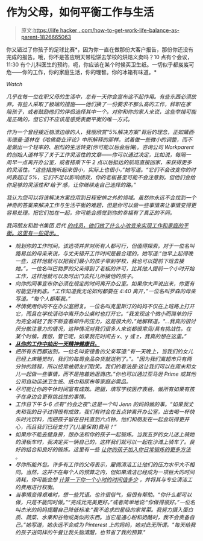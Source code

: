 # 作为父母，如何平衡工作与生活

> 原文:[https://life hacker . com/how-to-get-work-life-balance-as-parent-1826665063](https://lifehacker.com/how-to-get-work-life-balance-as-a-parent-1826665063)

你又错过了你孩子的足球比赛*，因为你一直在做那份大客户报告，那份你还没有完成的报告。哦，你不是答应明天带松饼去学校的烘焙义卖吗？10 点有个会议，11:30 有个儿科医生的预约，呃，你应该在某个时候买卫生纸。一切似乎都岌岌可危——你的工作，你的家庭生活，你的理智。你的冰箱有味道。* 

*Watch*

*几乎在每一位在职父母的生活中，总有一天你会宣布这不起作用。有些东西必须放弃。有些人采取了极端的措施——他们换了一份要求不那么高的工作，辞职在家陪孩子，或者鼓励他们的伴侣选择其中一个。对你和你的家人来说，这些举措可能是正确的，但它们不应该是感受表面平衡的唯一方式。*

*作为一个曾经接近崩溃边缘的人，我很欣赏“5%解决方案”背后的理念，正如黛西·韦德曼·道林在《哈佛商业评论》中所解释的那样。试着做一些微小的调整，而不是做出一个轻率的、剧烈的生活转变(你可能以后会后悔)。咨询公司 Workparent 的创始人道林写了关于工作灵活性的文章——你可以通过决定，比如说，每隔一周早一点离开办公室，或者搭乘下午 2 点以后抵达的航班直接回家，来获得更多的灵活性。“这些措施听起来很小，实际上也很小，”她写道。“它们不会改变你的时间表超过 5%，它们不足以影响绩效，你的老板甚至可能不会注意到。但他们会给你足够的灵活性和‘给予’感，让你继续走自己选择的路。”*

*我认为您可以将该解决方案应用到日程安排之外的领域。虽然你永远不会找到一个神奇的答案来解决工作与生活平衡的难题，但是你可以做一些事情来让事情变得更容易处理。把它们加在一起，你可能会感觉到你的幸福有了真正的不同。*

*我问朋友和脸书集团 后代 [的成员，他们做了什么小改变来实现工作和家庭的平衡。这里有一些提示。](https://www.facebook.com/groups/2018785615043946/?ref=group_header)*

*   *规划你的工作时间。该选项并非对所有人都可行，但值得探索。对于一位名叫路易丝的母亲来说，与丈夫错开工作时间是最合理的。她写道:“他早上起得晚一些，这样他就可以把我们最小的孩子带到学校，我也可以提前下班去接她。”。一位名叫巴勃罗的父亲得到了老板的许可，比其他人提前一个小时开始工作，这样他就可以及时出门去托儿所接他的孩子。* 
*   *向你的同事宣布你必须在规定的时间离开办公室。如果你大声说出来，你更有可能坚持到底。“工作知道我无论如何都要在 4:40 离开，”一位名叫罗森的母亲写道。“每个人都帮我。”* 
*   *尽情使用你的不在办公室回复。一位名叫克里斯汀的妈妈不仅在上班路上打开它，而且在学校活动中离开办公桌时也打开它。“我发现这个微小而简单的行为完全减轻了我不断查看邮件的压力，这是很大的，”她解释道。"...我真的很讨厌分散注意力的情况，这种情况对我们很多人来说都很常见/具有挑战性。在某个时候，我想，管它呢，如果我花时间去 x、y 或 z，我真的想在这里。”*
*   *[**从你的工作中抽出一天精神健康日。**](https://vitals.lifehacker.com/how-to-take-a-mental-health-day-from-your-job-1826316891)*
*   *把所有东西都送到。一位名叫安德鲁的父亲写道:“有一天晚上，当我们的女儿已经上床睡觉时，我们的每周食品杂货就送到了。”。“因为我们离超市只有两分钟的路程，所以经常被朋友们取笑。我们的看法是:这让我们可以在周末和女儿一起做一些事情，而不是拖着她逛商店。”你也可以通过亚马逊 Prime 或其他公司自动运送卫生纸、纸巾和尿布等家庭必需品。*
*   *尽可能让你的午休时间富有成效。跑腿，填写学校医疗表格，做所有如果有孩子在身边会更有挑战性的事情。*
*   *工作日下午 5-6 点有“约会之夜”:这是一个叫 Jenn 的妈妈做的事。“如果我丈夫和我的日子过得很有成效，我们有时会在五点钟离开办公室，出去喝一杯快乐时光饮料，而把孩子留在日托直到六点钟。他们和朋友在一起会玩得更开心，而且我们已经支付了(儿童保育)费用！”*
*   *如果你不能去健身房，想办法和你的孩子一起锻炼。当我五岁的女儿迷上骑她的滑板车时，我决定买一辆自己的，这样我们就可以一起在沙滩上骑车了。良好的结合和良好的锻炼。这里有一些 [让你的孩子加入你日常锻炼的更多方法](https://vitals.lifehacker.com/how-to-include-your-kids-in-your-workout-routine-1791658995) 。*
*   *尽你所能外包。许多有工作的父母表示，雇佣清洁工让他们的压力水平大不相同。当然，这并不在每个人的预算之内，但如果清洁已经成为一项巨大的时间消耗，你可能会想 [计算一下你一个小时的时间值多少](https://www.learnvest.com/2011/02/whats-your-time-worth/) ，并将其与专业清洁工的费用进行权衡。*
*   *当事情变得艰难时，想一些咒语。也许很俗气，但很有帮助。“你什么都可以做，只是不能同时做。”“完成比完美更好。”或者简单地说:“你做得很好。”一位名叫杰米的妈妈提醒自己降低标准:“我不追求四星级的家常菜。我努力摄入蛋白质、蔬菜、水果和谷物或类似的东西。当它是通心粉和奶酪时，我不会责备自己。”她写道，她永远不会成为 Pinterest 上的妈妈，她对此无所谓。"每天给我的孩子送同样的午餐让我头脑清醒，也节省了我的预算."*